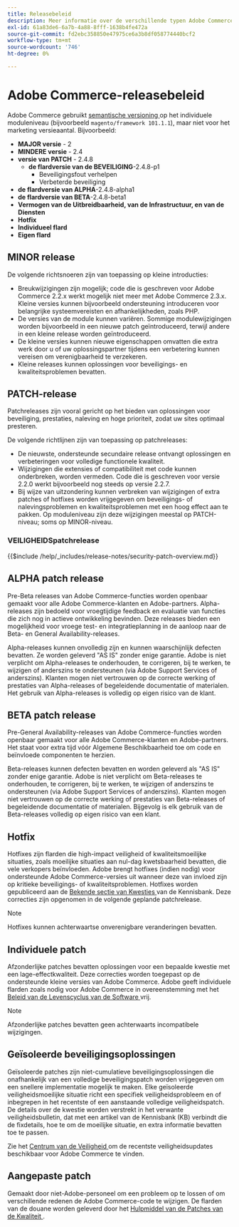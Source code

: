 ```yaml
---
title: Releasebeleid
description: Meer informatie over de verschillende typen Adobe Commerce-releases.
exl-id: 61a83de6-6a7b-4a88-8fff-1638b4fe472a
source-git-commit: fd2ebc358850e47975ce6a3b8df058774440bcf2
workflow-type: tm+mt
source-wordcount: '746'
ht-degree: 0%

---
```


# Adobe Commerce-releasebeleid

Adobe Commerce gebruikt [ semantische versioning ](https://semver.org/) op het individuele moduleniveau (bijvoorbeeld `magento/framework 101.1.1`), maar niet voor het marketing versieaantal. Bijvoorbeeld:

- **MAJOR versie** - 2
- **MINDERE versie** - 2.4
- **versie van PATCH** - 2.4.8
   - **de flardversie van de BEVEILIGING**-2.4.8-p1
      - Beveiligingsfout verhelpen
      - Verbeterde beveiliging
- **de flardversie van ALPHA**-2.4.8-alpha1
- **de flardversie van BETA**-2.4.8-beta1
- **Vermogen van de Uitbreidbaarheid, van de Infrastructuur, en van de Diensten**
- **Hotfix**
- **Individueel flard**
- **Eigen flard**

## MINOR release

De volgende richtsnoeren zijn van toepassing op kleine introducties:

- Breukwijzigingen zijn mogelijk; code die is geschreven voor Adobe Commerce 2.2.x werkt mogelijk niet meer met Adobe Commerce 2.3.x. Kleine versies kunnen bijvoorbeeld ondersteuning introduceren voor belangrijke systeemvereisten en afhankelijkheden, zoals PHP.
- De versies van de module kunnen variëren. Sommige modulewijzigingen worden bijvoorbeeld in een nieuwe patch geïntroduceerd, terwijl andere in een kleine release worden geïntroduceerd.
- De kleine versies kunnen nieuwe eigenschappen omvatten die extra werk door u of uw oplossingspartner tijdens een verbetering kunnen vereisen om verenigbaarheid te verzekeren.
- Kleine releases kunnen oplossingen voor beveiligings- en kwaliteitsproblemen bevatten.

## PATCH-release

Patchreleases zijn vooral gericht op het bieden van oplossingen voor beveiliging, prestaties, naleving en hoge prioriteit, zodat uw sites optimaal presteren.

De volgende richtlijnen zijn van toepassing op patchreleases:

- De nieuwste, ondersteunde secundaire release ontvangt oplossingen en verbeteringen voor volledige functionele kwaliteit.
- Wijzigingen die extensies of compatibiliteit met code kunnen onderbreken, worden vermeden. Code die is geschreven voor versie 2.2.0 werkt bijvoorbeeld nog steeds op versie 2.2.7.
- Bij wijze van uitzondering kunnen verbreken van wijzigingen of extra patches of hotfixes worden vrijgegeven om beveiligings- of nalevingsproblemen en kwaliteitsproblemen met een hoog effect aan te pakken. Op moduleniveau zijn deze wijzigingen meestal op PATCH-niveau; soms op MINOR-niveau.

### VEILIGHEIDSpatchrelease

{{$include /help/_includes/release-notes/security-patch-overview.md}}

## ALPHA patch release

Pre-Beta releases van Adobe Commerce-functies worden openbaar gemaakt voor alle Adobe Commerce-klanten en Adobe-partners. Alpha-releases zijn bedoeld voor vroegtijdige feedback en evaluatie van functies die zich nog in actieve ontwikkeling bevinden. Deze releases bieden een mogelijkheid voor vroege test- en integratieplanning in de aanloop naar de Beta- en General Availability-releases.

Alpha-releases kunnen onvolledig zijn en kunnen waarschijnlijk defecten bevatten. Ze worden geleverd &quot;AS IS&quot; zonder enige garantie. Adobe is niet verplicht om Alpha-releases te onderhouden, te corrigeren, bij te werken, te wijzigen of anderszins te ondersteunen (via Adobe Support Services of anderszins). Klanten mogen niet vertrouwen op de correcte werking of prestaties van Alpha-releases of begeleidende documentatie of materialen. Het gebruik van Alpha-releases is volledig op eigen risico van de klant.

## BETA patch release

Pre-General Availability-releases van Adobe Commerce-functies worden openbaar gemaakt voor alle Adobe Commerce-klanten en Adobe-partners. Het staat voor extra tijd vóór Algemene Beschikbaarheid toe om code en beïnvloede componenten te herzien.

Beta-releases kunnen defecten bevatten en worden geleverd als &quot;AS IS&quot; zonder enige garantie. Adobe is niet verplicht om Beta-releases te onderhouden, te corrigeren, bij te werken, te wijzigen of anderszins te ondersteunen (via Adobe Support Services of anderszins). Klanten mogen niet vertrouwen op de correcte werking of prestaties van Beta-releases of begeleidende documentatie of materialen. Bijgevolg is elk gebruik van de Beta-releases volledig op eigen risico van een klant.

## Hotfix

Hotfixes zijn flarden die high-impact veiligheid of kwaliteitsmoeilijke situaties, zoals moeilijke situaties aan nul-dag kwetsbaarheid bevatten, die vele verkopers beïnvloeden. Adobe brengt hotfixes (indien nodig) voor ondersteunde Adobe Commerce-versies uit wanneer deze van invloed zijn op kritieke beveiligings- of kwaliteitsproblemen. Hotfixes worden gepubliceerd aan de [ Bekende sectie van Kwesties ](https://support.magento.com/hc/en-us/sections/360003869892-Known-issues-patches-attached-) van de Kennisbank. Deze correcties zijn opgenomen in de volgende geplande patchrelease.

>[!NOTE]
>
>Hotfixes kunnen achterwaartse onverenigbare veranderingen bevatten.

## Individuele patch

Afzonderlijke patches bevatten oplossingen voor een bepaalde kwestie met een lage-effectkwaliteit. Deze correcties worden toegepast op de ondersteunde kleine versies van Adobe Commerce. Adobe geeft individuele flarden zoals nodig voor Adobe Commerce in overeenstemming met het [ Beleid van de Levenscyclus van de Software ](https://www.adobe.com/content/dam/cc/en/legal/terms/enterprise/pdfs/Adobe-Commerce-Software-Lifecycle-Policy.pdf) vrij.

>[!NOTE]
>
>Afzonderlijke patches bevatten geen achterwaarts incompatibele wijzigingen.

## Geïsoleerde beveiligingsoplossingen

Geïsoleerde patches zijn niet-cumulatieve beveiligingsoplossingen die onafhankelijk van een volledige beveiligingspatch worden vrijgegeven om een snellere implementatie mogelijk te maken. Elke geïsoleerde veiligheidsmoeilijke situatie richt een specifiek veiligheidsprobleem en of inbegrepen in het recentste of een aanstaande volledige veiligheidspatch. De details over de kwestie worden verstrekt in het verwante veiligheidsbulletin, dat met een artikel van de Kennisbank (KB) verbindt die de fixdetails, hoe te om de moeilijke situatie, en extra informatie bevatten toe te passen.

Zie het [ Centrum van de Veiligheid ](https://helpx.adobe.com/security/products/magento.html) om de recentste veiligheidsupdates beschikbaar voor Adobe Commerce te vinden.

## Aangepaste patch

Gemaakt door niet-Adobe-personeel om een probleem op te lossen of om verschillende redenen de Adobe Commerce-code te wijzigen. De flarden van de douane worden geleverd door het [ Hulpmiddel van de Patches van de Kwaliteit ](https://experienceleague.adobe.com/en/docs/commerce-operations/tools/quality-patches-tool/usage).

<!-- Last updated from includes: 2025-05-28 16:37:31 -->
